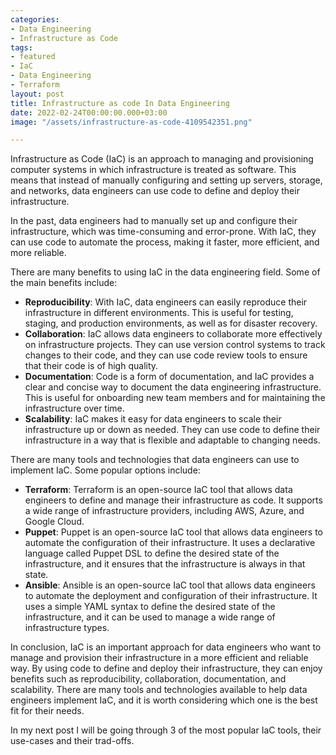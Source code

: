 ```yaml
---
categories:
- Data Engineering
- Infrastructure as Code
tags:
- featured
- IaC
- Data Engineering
- Terraform
layout: post
title: Infrastructure as code In Data Engineering
date: 2022-02-24T00:00:00.000+03:00
image: "/assets/infrastructure-as-code-4109542351.png"

---
```

Infrastructure as Code (IaC) is an approach to managing and provisioning computer systems in which infrastructure is treated as software. This means that instead of manually configuring and setting up servers, storage, and networks, data engineers can use code to define and deploy their infrastructure.

In the past, data engineers had to manually set up and configure their infrastructure, which was time-consuming and error-prone. With IaC, they can use code to automate the process, making it faster, more efficient, and more reliable.

There are many benefits to using IaC in the data engineering field. Some of the main benefits include:

* **Reproducibility**: With IaC, data engineers can easily reproduce their infrastructure in different environments. This is useful for testing, staging, and production environments, as well as for disaster recovery.
* **Collaboration**: IaC allows data engineers to collaborate more effectively on infrastructure projects. They can use version control systems to track changes to their code, and they can use code review tools to ensure that their code is of high quality.
* **Documentation**: Code is a form of documentation, and IaC provides a clear and concise way to document the data engineering infrastructure. This is useful for onboarding new team members and for maintaining the infrastructure over time.
* **Scalability**: IaC makes it easy for data engineers to scale their infrastructure up or down as needed. They can use code to define their infrastructure in a way that is flexible and adaptable to changing needs.

There are many tools and technologies that data engineers can use to implement IaC. Some popular options include:

* **Terraform**: Terraform is an open-source IaC tool that allows data engineers to define and manage their infrastructure as code. It supports a wide range of infrastructure providers, including AWS, Azure, and Google Cloud.
* **Puppet**: Puppet is an open-source IaC tool that allows data engineers to automate the configuration of their infrastructure. It uses a declarative language called Puppet DSL to define the desired state of the infrastructure, and it ensures that the infrastructure is always in that state.
* **Ansible**: Ansible is an open-source IaC tool that allows data engineers to automate the deployment and configuration of their infrastructure. It uses a simple YAML syntax to define the desired state of the infrastructure, and it can be used to manage a wide range of infrastructure types.

In conclusion, IaC is an important approach for data engineers who want to manage and provision their infrastructure in a more efficient and reliable way. By using code to define and deploy their infrastructure, they can enjoy benefits such as reproducibility, collaboration, documentation, and scalability. There are many tools and technologies available to help data engineers implement IaC, and it is worth considering which one is the best fit for their needs.

In my next post I will be going through 3 of the most popular IaC tools, their use-cases and their trad-offs.